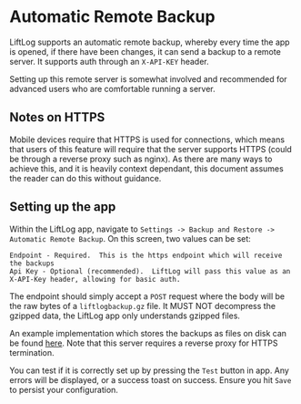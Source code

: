 # Automatic Remote Backup

LiftLog supports an automatic remote backup, whereby every time the app is opened, if there have been changes, it can send a backup to a remote server. It supports auth through an `X-API-KEY` header.

Setting up this remote server is somewhat involved and recommended for advanced users who are comfortable running a server.

## Notes on HTTPS

Mobile devices require that HTTPS is used for connections, which means that users of this feature will require that the server supports HTTPS (could be through a reverse proxy such as nginx). As there are many ways to achieve this, and it is heavily context dependant, this document assumes the reader can do this without guidance.

## Setting up the app

Within the LiftLog app, navigate to `Settings -> Backup and Restore -> Automatic Remote Backup`. On this screen, two values can be set:

```
Endpoint - Required.  This is the https endpoint which will receive the backups
Api Key - Optional (recommended).  LiftLog will pass this value as an X-API-Key header, allowing for basic auth.
```

The endpoint should simply accept a `POST` request where the body will be the raw bytes of a `liftlogbackup.gz` file. It MUST NOT decompress the gzipped data, the LiftLog app only understands gzipped files.

An example implementation which stores the backups as files on disk can be found [here](../examples/remote-backup/LiftLog.BackupServer/). Note that this server requires a reverse proxy for HTTPS termination.

You can test if it is correctly set up by pressing the `Test` button in app. Any errors will be displayed, or a success toast on success. Ensure you hit `Save` to persist your configuration.
